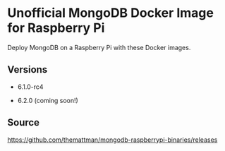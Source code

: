 # Unofficial MongoDB Docker Image for Raspberry Pi

Deploy MongoDB on a Raspberry Pi with these Docker images.

## Versions

- 6.1.0-rc4

- 6.2.0 (coming soon!)

## Source

https://github.com/themattman/mongodb-raspberrypi-binaries/releases
